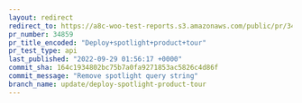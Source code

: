 ```yaml
---
layout: redirect
redirect_to: https://a8c-woo-test-reports.s3.amazonaws.com/public/pr/34859/api/index.html
pr_number: 34859
pr_title_encoded: "Deploy+spotlight+product+tour"
pr_test_type: api
last_published: "2022-09-29 01:56:17 +0000"
commit_sha: 164c1934802bc75b7a0fa9271853ac5826c4d86f
commit_message: "Remove spotlight query string"
branch_name: update/deploy-spotlight-product-tour
---
```

